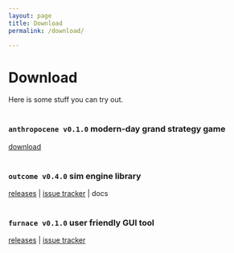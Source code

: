 ```yaml
---
layout: page
title: Download
permalink: /download/

---
```


<div class="page" markdown="1">

# Download

Here is some stuff you can try out.
<br><br>

### `anthropocene v0.1.0` modern-day grand strategy game

[download](https://adamsky.itch.io/anthropocene)
<br><br>

### `outcome v0.4.0` sim engine library

[releases](https://github.com/adamsky/outcome/releases) | [issue tracker](https://github.com/adamsky/outcome/issues) | docs
<br><br>

### `furnace v0.1.0` user friendly GUI tool

[releases](https://github.com/adamsky/furnace/releases) | [issue tracker](https://github.com/adamsky/furnace/issues)
<br><br>


</div>
